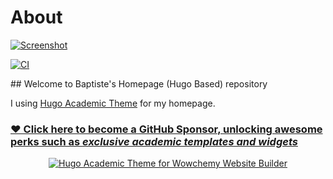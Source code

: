 # About

[![Screenshot](https://raw.githubusercontent.com/wowchemy/wowchemy-hugo-themes/main/academic.png)](https://wowchemy.com/hugo-themes/)

[![CI](https://github.com/brbabaloni/brbabaloni-homepage/actions/workflows/main.yml/badge.svg?branch=production)](https://github.com/brbabaloni/brbabaloni-homepage/actions/workflows/main.yml)

## Welcome to Baptiste's Homepage (Hugo Based) repository

I using [Hugo Academic Theme](https://github.com/wowchemy/starter-hugo-academic) for my homepage.


### [❤️ Click here to become a GitHub Sponsor, unlocking awesome perks such as _exclusive academic templates and widgets_](https://github.com/sponsors/gcushen)

<p align="center"><a href="https://wowchemy.com/templates/" target="_blank" rel="noopener"><img src="https://wowchemy.com/uploads/readmes/academic_logo_200px.png" alt="Hugo Academic Theme for Wowchemy Website Builder"></a></p>
